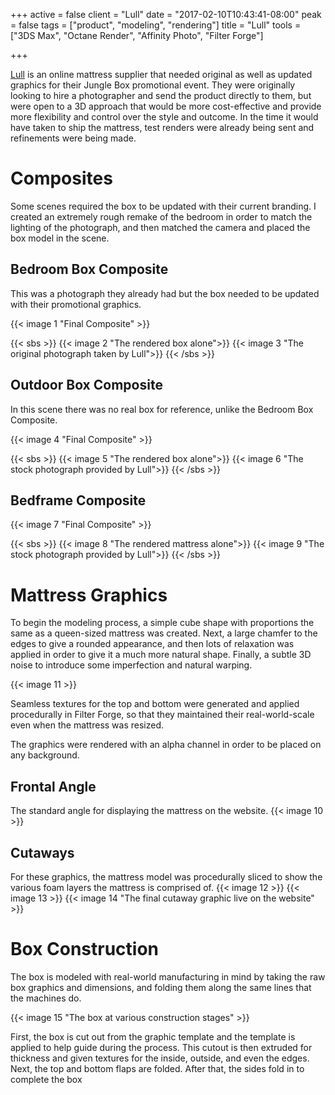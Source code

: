 +++
active = false
client = "Lull"
date = "2017-02-10T10:43:41-08:00"
peak = false
tags = ["product", "modeling", "rendering"]
title = "Lull"
tools = ["3DS Max", "Octane Render", "Affinity Photo", "Filter Forge"]

+++

[Lull](http://www.lull.com/) is an online mattress supplier that needed original as well as updated graphics for their Jungle Box promotional event. They were originally looking to hire a photographer and send the product directly to them, but were open to a 3D approach that would be more cost-effective and provide more flexibility and control over the style and outcome. In the time it would have taken to ship the mattress, test renders were already being sent and refinements were being made.

# Composites
Some scenes required the box to be updated with their current branding. I created an extremely rough remake of the bedroom in order to match the lighting of the photograph, and then matched the camera and placed the box model in the scene.

## Bedroom Box Composite
This was a photograph they already had but the box needed to be updated with their promotional graphics.

{{< image 1 "Final Composite" >}}

{{< sbs >}}
  {{< image 2 "The rendered box alone">}}
  {{< image 3 "The original photograph taken by Lull">}}
{{< /sbs >}}

## Outdoor Box Composite
In this scene there was no real box for reference, unlike the Bedroom Box Composite.

{{< image 4 "Final Composite" >}}

{{< sbs >}}
  {{< image 5 "The rendered box alone">}}
  {{< image 6 "The stock photograph provided by Lull">}}
{{< /sbs >}}

## Bedframe Composite
{{< image 7 "Final Composite" >}}

{{< sbs >}}
  {{< image 8 "The rendered mattress alone">}}
  {{< image 9 "The stock photograph provided by Lull">}}
{{< /sbs >}}


# Mattress Graphics

To begin the modeling process, a simple cube shape with proportions the same as a queen-sized mattress was created. Next, a large chamfer to the edges to give a rounded appearance, and then lots of relaxation was applied in order to give it a much more natural shape. Finally, a subtle 3D noise to introduce some imperfection and natural warping.

{{< image 11 >}}

Seamless textures for the top and bottom were generated and applied procedurally in Filter Forge, so that they maintained their real-world-scale even when the mattress was resized.

The graphics were rendered with an alpha channel in order to be placed on any background.

## Frontal Angle
The standard angle for displaying the mattress on the website.
{{< image 10 >}}

## Cutaways
For these graphics, the mattress model was procedurally sliced to show the various foam layers the mattress is comprised of.
{{< image 12 >}}
{{< image 13 >}}
{{< image 14 "The final cutaway graphic live on the website" >}}

# Box Construction
The box is modeled with real-world manufacturing in mind by taking the raw box graphics and dimensions, and folding them along the same lines that the machines do.

{{< image 15 "The box at various construction stages" >}}

First, the box is cut out from the graphic template and the template is applied to help guide during the process. This cutout is then extruded for thickness and given textures for the inside, outside, and even the edges. Next, the top and bottom flaps are folded. After that, the sides fold in to complete the box
